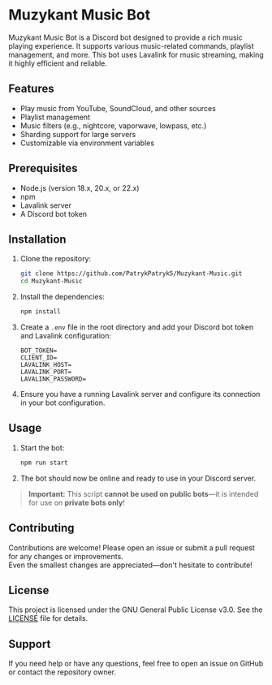 # Muzykant Music Bot

Muzykant Music Bot is a Discord bot designed to provide a rich music playing experience. It supports various music-related commands, playlist management, and more. This bot uses Lavalink for music streaming, making it highly efficient and reliable.

## Features

- Play music from YouTube, SoundCloud, and other sources
- Playlist management
- Music filters (e.g., nightcore, vaporwave, lowpass, etc.)
- Sharding support for large servers
- Customizable via environment variables

## Prerequisites

- Node.js (version 18.x, 20.x, or 22.x)
- npm
- Lavalink server
- A Discord bot token

## Installation

1. Clone the repository:
    ```bash
    git clone https://github.com/PatrykPatryk5/Muzykant-Music.git
    cd Muzykant-Music
    ```

2. Install the dependencies:
    ```bash
    npm install
    ```

3. Create a `.env` file in the root directory and add your Discord bot token and Lavalink configuration:
    ```env
    BOT_TOKEN=
    CLIENT_ID=
    LAVALINK_HOST=
    LAVALINK_PORT=
    LAVALINK_PASSWORD=
    ```

4. Ensure you have a running Lavalink server and configure its connection in your bot configuration.

## Usage

1. Start the bot:
    ```bash
    npm run start
    ```

2. The bot should now be online and ready to use in your Discord server.

> **Important:** This script **cannot be used on public bots**—it is intended for use on **private bots only**!

## Contributing

Contributions are welcome! Please open an issue or submit a pull request for any changes or improvements.  
Even the smallest changes are appreciated—don't hesitate to contribute!

## License

This project is licensed under the GNU General Public License v3.0. See the [LICENSE](LICENSE) file for details.

## Support

If you need help or have any questions, feel free to open an issue on GitHub or contact the repository owner.
